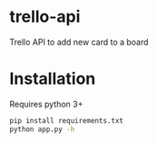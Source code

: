 # trello-api
Trello API to add new card to a board


# Installation

Requires python 3+

```bash
pip install requirements.txt
python app.py -h

```
